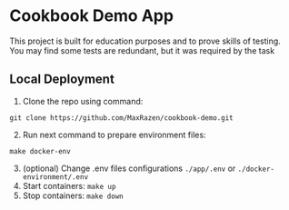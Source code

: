 # Cookbook Demo App

This project is built for education purposes and to prove skills of testing.
You may find some tests are redundant, but it was required by the task

## Local Deployment
1. Clone the repo using command:
```shell
git clone https://github.com/MaxRazen/cookbook-demo.git
```
2. Run next command to prepare environment files:
```shell
make docker-env
```
3. (optional) Change .env files configurations `./app/.env` or `./docker-environment/.env`
4. Start containers: `make up`
5. Stop containers: `make down`
